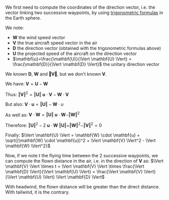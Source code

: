 We first need to compute the coordinates of the direction vector, i.e. the vector linking two successive waypoints, by using [trigonometric formulas](https://en.wikipedia.org/wiki/Local_tangent_plane_coordinates) in the Earth sphere.

We note:
- $\mathbf{W}$ the wind speed vector
- $\mathbf{V}$ the true aircraft speed vector in the air
- $\mathbf{D}$ the direction vector (obtained with the trigonometric formulas above)
- $\mathbf{U}$ the projected speed of the aircraft on the direction vector
- $\mathbf{u}=\frac{\mathbf{U}}{\Vert \mathbf{U} \Vert} = \frac{\mathbf{D}}{\Vert \mathbf{D} \Vert}$ the unitary direction vector

We known $\mathbf{D}$, $\mathbf{W}$ and $\mathbf{\Vert \mathbf{V} \Vert}$, but we don't known $\mathbf{V}$.

We have: $\mathbf{V} = \mathbf{U} - \mathbf{W}$

Thus: $\Vert \mathbf{V} \Vert^2 = \Vert \mathbf{U} \Vert \; \mathbf{u} \cdot \mathbf{V} - \mathbf{W} \cdot \mathbf{V}$

But also: $\mathbf{V} \cdot \mathbf{u} = \Vert \mathbf{U} \Vert - \mathbf{W} \cdot {u}$

As well as: $\mathbf{V} \cdot \mathbf{W} = \Vert \mathbf{U} \Vert \; \mathbf{u} \cdot \mathbf{W} - \Vert \mathbf{W} \Vert^2$

Therefore: $\Vert \mathbf{U} \Vert^2 - 2 \; \mathbf{u} \cdot \mathbf{W} \; \Vert \mathbf{U} \Vert + \Vert \mathbf{W} \Vert^2 - \Vert \mathbf{V} \Vert^2 = 0$

Finally: $\Vert \mathbf{U} \Vert = \mathbf{W} \cdot \mathbf{u} + \sqrt{(\mathbf{W} \cdot \mathbf{u})^2 + \Vert \mathbf{V} \Vert^2 - \Vert \mathbf{W} \Vert^2}$

Now, if we note $t$ the flying time between the 2 successive waypoints, we can compute the flown distance in the air, i.e. in the direction of $\mathbf{V}$ as: $\Vert \mathbf{V} \Vert \times t = \Vert \mathbf{V} \Vert \times \frac{\Vert \mathbf{D} \Vert}{\Vert \mathbf{U} \Vert} = \frac{\Vert \mathbf{V} \Vert}{\Vert \mathbf{U} \Vert} \Vert \mathbf{D} \Vert$

With headwind, the flown distance will be greater than the direct distance. With tailwind, it is the contrary.